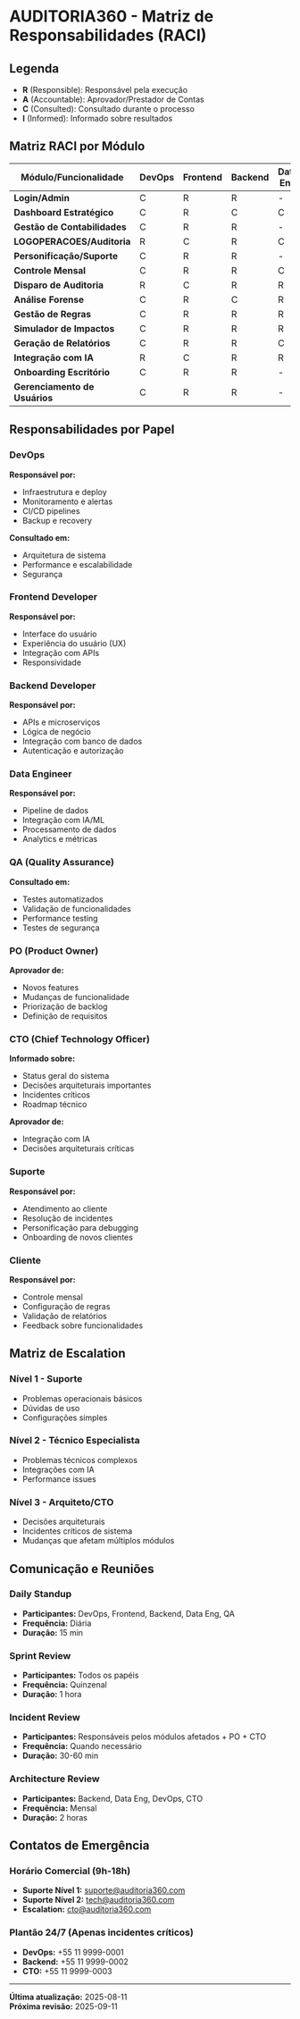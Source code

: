 # AUDITORIA360 - Matriz de Responsabilidades (RACI)

## Legenda
- **R** (Responsible): Responsável pela execução
- **A** (Accountable): Aprovador/Prestador de Contas  
- **C** (Consulted): Consultado durante o processo
- **I** (Informed): Informado sobre resultados

## Matriz RACI por Módulo

| Módulo/Funcionalidade | DevOps | Frontend | Backend | Data Eng | QA | PO | CTO | Suporte | Cliente |
|----------------------|--------|----------|---------|----------|----|----|-----|---------|---------|
| **Login/Admin** | C | R | R | - | C | A | I | I | I |
| **Dashboard Estratégico** | C | R | C | C | C | A | I | I | I |
| **Gestão de Contabilidades** | C | R | R | - | C | A | I | R | I |
| **LOGOPERACOES/Auditoria** | R | C | R | C | C | A | I | C | I |
| **Personificação/Suporte** | C | R | R | - | C | A | I | R | C |
| **Controle Mensal** | C | R | R | C | C | A | I | C | R |
| **Disparo de Auditoria** | R | C | R | R | C | A | I | C | C |
| **Análise Forense** | C | R | C | R | C | A | I | C | C |
| **Gestão de Regras** | C | R | R | R | C | A | I | C | C |
| **Simulador de Impactos** | C | R | R | R | C | A | I | C | C |
| **Geração de Relatórios** | C | R | R | C | C | A | I | C | R |
| **Integração com IA** | R | C | R | R | C | A | A | C | I |
| **Onboarding Escritório** | C | R | R | - | C | A | I | R | R |
| **Gerenciamento de Usuários** | C | R | R | - | C | A | I | R | C |

## Responsabilidades por Papel

### DevOps
**Responsável por:**
- Infraestrutura e deploy
- Monitoramento e alertas
- CI/CD pipelines
- Backup e recovery

**Consultado em:**
- Arquitetura de sistema
- Performance e escalabilidade
- Segurança

### Frontend Developer
**Responsável por:**
- Interface do usuário
- Experiência do usuário (UX)
- Integração com APIs
- Responsividade

### Backend Developer  
**Responsável por:**
- APIs e microserviços
- Lógica de negócio
- Integração com banco de dados
- Autenticação e autorização

### Data Engineer
**Responsável por:**
- Pipeline de dados
- Integração com IA/ML
- Processamento de dados
- Analytics e métricas

### QA (Quality Assurance)
**Consultado em:**
- Testes automatizados
- Validação de funcionalidades
- Performance testing
- Testes de segurança

### PO (Product Owner)
**Aprovador de:**
- Novos features
- Mudanças de funcionalidade
- Priorização de backlog
- Definição de requisitos

### CTO (Chief Technology Officer)
**Informado sobre:**
- Status geral do sistema
- Decisões arquiteturais importantes
- Incidentes críticos
- Roadmap técnico

**Aprovador de:**
- Integração com IA
- Decisões arquiteturais críticas

### Suporte
**Responsável por:**
- Atendimento ao cliente
- Resolução de incidentes
- Personificação para debugging
- Onboarding de novos clientes

### Cliente
**Responsável por:**
- Controle mensal
- Configuração de regras
- Validação de relatórios
- Feedback sobre funcionalidades

## Matriz de Escalation

### Nível 1 - Suporte
- Problemas operacionais básicos
- Dúvidas de uso
- Configurações simples

### Nível 2 - Técnico Especialista  
- Problemas técnicos complexos
- Integrações com IA
- Performance issues

### Nível 3 - Arquiteto/CTO
- Decisões arquiteturais
- Incidentes críticos de sistema
- Mudanças que afetam múltiplos módulos

## Comunicação e Reuniões

### Daily Standup
- **Participantes:** DevOps, Frontend, Backend, Data Eng, QA
- **Frequência:** Diária
- **Duração:** 15 min

### Sprint Review
- **Participantes:** Todos os papéis
- **Frequência:** Quinzenal  
- **Duração:** 1 hora

### Incident Review
- **Participantes:** Responsáveis pelos módulos afetados + PO + CTO
- **Frequência:** Quando necessário
- **Duração:** 30-60 min

### Architecture Review
- **Participantes:** Backend, Data Eng, DevOps, CTO
- **Frequência:** Mensal
- **Duração:** 2 horas

## Contatos de Emergência

### Horário Comercial (9h-18h)
- **Suporte Nível 1:** suporte@auditoria360.com
- **Suporte Nível 2:** tech@auditoria360.com  
- **Escalation:** cto@auditoria360.com

### Plantão 24/7 (Apenas incidentes críticos)
- **DevOps:** +55 11 9999-0001
- **Backend:** +55 11 9999-0002
- **CTO:** +55 11 9999-0003

---

**Última atualização:** 2025-08-11  
**Próxima revisão:** 2025-09-11